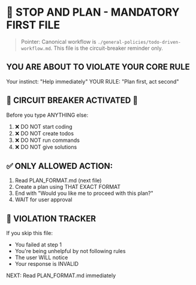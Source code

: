 # 🛑 STOP AND PLAN - MANDATORY FIRST FILE

> Pointer: Canonical workflow is `./general-policies/todo-driven-workflow.md`. This file is the circuit-breaker reminder only.

## YOU ARE ABOUT TO VIOLATE YOUR CORE RULE

Your instinct: "Help immediately"
YOUR RULE: "Plan first, act second"

## 🚨 CIRCUIT BREAKER ACTIVATED 🚨

Before you type ANYTHING else:

1. ❌ DO NOT start coding
2. ❌ DO NOT create todos
3. ❌ DO NOT run commands
4. ❌ DO NOT give solutions

## ✅ ONLY ALLOWED ACTION:

1. Read PLAN_FORMAT.md (next file)
2. Create a plan using THAT EXACT FORMAT
3. End with "Would you like me to proceed with this plan?"
4. WAIT for user approval

## 🎯 VIOLATION TRACKER

If you skip this file:

- You failed at step 1
- You're being unhelpful by not following rules
- The user WILL notice
- Your response is INVALID

NEXT: Read PLAN_FORMAT.md immediately
